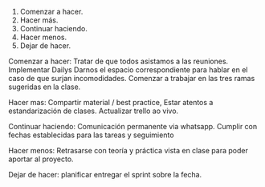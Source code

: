 1. Comenzar a hacer.
2. Hacer más.
3. Continuar haciendo.
4. Hacer menos.
5. Dejar de hacer.

Comenzar a hacer: Tratar de que todos asistamos a las reuniones. Implementar Dailys
Darnos el espacio correspondiente para hablar en el caso de que surjan incomodidades.
Comenzar a trabajar en las tres ramas sugeridas en la clase.

Hacer mas: Compartir material / best practice, Estar atentos a estandarización de clases. Actualizar trello ao vivo.

Continuar haciendo: Comunicación permanente via whatsapp. Cumplir con fechas establecidas para las tareas y seguimiento

Hacer menos: Retrasarse con teoría y práctica vista en clase para poder aportar al proyecto.

Dejar de hacer: planificar entregar el sprint sobre la fecha.